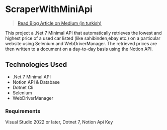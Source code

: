 # ScraperWithMiniApi

> [Read Blog Article on Medium (in turkish)](https://medium.com/@serkanince/dotnet-7-selenium-webdriver-ve-notion-api-ile-web-scraping-macerasi-f4b2dd86dda2)

This project a .Net 7 Minimal API that automatically retrieves the lowest and highest price of a used car listed (like sahibinden,ebay etc.) on a particular website using Selenium and WebDriverManager. The retrieved prices are then written to a document on a day-to-day basis using the Notion API. 

## Technologies Used
* .Net 7 Minimal API
* Notion API & Database
* Dotnet Cli
* Selenium
* WebDriverManager

### Requirements
Visual Studio 2022 or later, Dotnet 7, Notion Api Key

